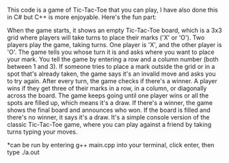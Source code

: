 This code is a game of Tic-Tac-Toe that you can play, I have also done this in C# but C++ is more enjoyable. Here's the fun part:

When the game starts, it shows an empty Tic-Tac-Toe board, which is a 3x3 grid where players will take turns to place their marks ('X' or 'O').
Two players play the game, taking turns. One player is 'X', and the other player is 'O'. The game tells you whose turn it is and asks where you want to place your mark. You tell the game by entering a row and a column number (both between 1 and 3).
If someone tries to place a mark outside the grid or in a spot that's already taken, the game says it's an invalid move and asks you to try again.
After every turn, the game checks if there's a winner. A player wins if they get three of their marks in a row, in a column, or diagonally across the board.
The game keeps going until one player wins or all the spots are filled up, which means it's a draw.
If there's a winner, the game shows the final board and announces who won. If the board is filled and there's no winner, it says it's a draw.
It's a simple console version of the classic Tic-Tac-Toe game, where you can play against a friend by taking turns typing your moves.

*can be run by entering g++ main.cpp into your terminal, click enter, then type ./a.out
